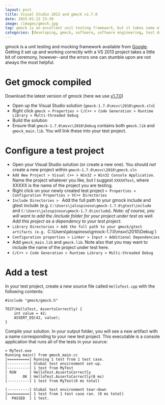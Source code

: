 ```yaml
---
layout: post
title: Visual Studio 2013 and gmock v1.7.0
date: 2015-01-22 23:39
image: /images/gmock.jpg
tag: gmock is an excellent unit testing framework, but it takes some effort to get setup
categories: [developing, gmock, software, software engineering, test driven development, visual studio]
---
```

[1]: https://code.google.com/p/googlemock/
[2]: https://code.google.com/p/googlemock/downloads/detail?name=gmock-1.7.0.zip

gmock is a unit testing and mocking framework available from [Google][1]. Getting it set up and working correctly with a VS 2013 project takes a little bit of ceremony, however--and the errors one can stumble upon are not always the most helpful.

Get gmock compiled
==
Download the latest version of gmock (here we use [v1.7.0][2])

* Open up the Visual Studio solution (`gmock-1.7.0\msvc\2010\gmock.sln`)
* Right click `gmock > Properties > C/C++ > Code Generation > Runtime Library > Multi-threaded Debug`
* Build the solution
* Ensure that `gmock-1.7.0\msvc\2010\Debug` contains both `gmock.lib` and `gmock_main.lib`. You will link these into your test project.

Configure a test project
==

* Open your Visual Studio solution (or create a new one). You should *not* create a new project within `gmock-1.7.0\msvc\2010\gmock.sln`
* `Add New Project > Visual C++ > Win32 > Win32 Console Application`. Name the project whatever you like, but I suggest `XXXXXTest`, where XXXXX is the name of the project you are testing.
* Right click on your newly created test project `> Properties > Configuration Properties > VC++ Directories`
* `Include Directories > ` Add the full path to your gmock include and gtest include (e.g. `C:\Users\jalospinoso\gmock-1.7.0\gtest\include` and `C:\Users\jalospinoso\gmock-1.7.0\include`). *Note: of course, you will want to add the /include folder for your project under test as well. Add this project as a dependency to your test project.*
* `Library Directories > Add the full path to your gmock/gtest artifacts (e.g. `C:\Users\jalospinoso\gmock-1.7.0\msvc\2010\Debug`)
* `Configuration properties > Linker > Input > Additional Dependencies`
* Add `gmock_main.lib` and `gmock.lib`. Note also that you may want to include the name of the project under test here.
* `C/C++ > Code Generation > Runtime Library > Multi-threaded Debug`

Add a test
==

In your test project, create a new source file called `HelloTest.cpp` with the following contents:

	#include "gmock/gmock.h"
	
	TEST(HelloTest, AssertsCorrectly) {
		int value = 42;
		ASSERT_EQ(42, value);
	}

Compile your solution. In your output folder, you will see a new artifact with a name corresponding to your new test project. This executable is a console application that runs all of the tests in your source:

	> MyTest.exe
	Running main() from gmock_main.cc
	[==========] Running 1 test from 1 test case.
	[----------] Global test environment set-up.
	[----------] 1 test from MyTest
	[ RUN      ] HelloTest.AssertsCorrectly
	[       OK ] HelloTest.AssertsCorrectly(0 ms)
	[----------] 1 test from MyTest(0 ms total)

	[----------] Global test environment tear-down
	[==========] 1 test from 1 test case ran. (0 ms total)
	[  PASSED  ] 1 test.

